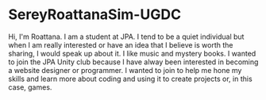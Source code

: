 # SereyRoattanaSim-UGDC
Hi, I'm Roattana. I am a student at JPA. I tend to be a quiet individual but when I am really interested or have an idea that I believe is worth the sharing, I would speak up about it. I like music and mystery books. 
I wanted to join the JPA Unity club because I have alway been interested in becoming a website designer or programmer. I wanted to join to help me hone my skills and learn more about coding and using it to create projects or, in this case, games. 
